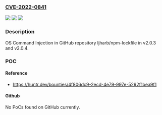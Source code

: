 ### [CVE-2022-0841](https://cve.mitre.org/cgi-bin/cvename.cgi?name=CVE-2022-0841)
![](https://img.shields.io/static/v1?label=Product&message=ljharb%2Fnpm-lockfile&color=blue)
![](https://img.shields.io/static/v1?label=Version&message=n%2Fa&color=blue)
![](https://img.shields.io/static/v1?label=Vulnerability&message=CWE-78%20Improper%20Neutralization%20of%20Special%20Elements%20used%20in%20an%20OS%20Command&color=brighgreen)

### Description

OS Command Injection in GitHub repository ljharb/npm-lockfile in v2.0.3 and v2.0.4.

### POC

#### Reference
- https://huntr.dev/bounties/4f806dc9-2ecd-4e79-997e-5292f1bea9f1

#### Github
No PoCs found on GitHub currently.

